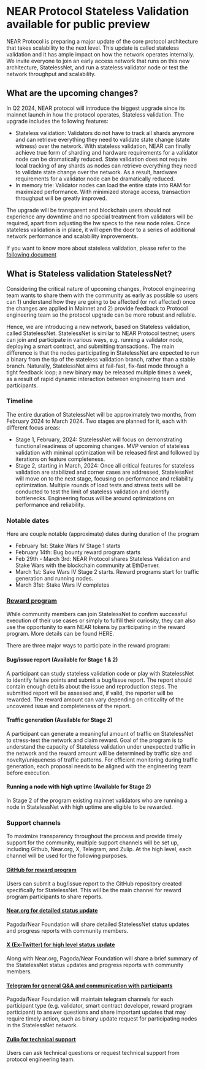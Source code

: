 # NEAR Protocol Stateless Validation available for public preview

NEAR Protocol is preparing a major update of the core protocol architecture that takes scalability to the next level. This update is called stateless validation and it has ample impact on how the network operates internally. We invite everyone to join an early access network that runs on this new architecture, StatelessNet, and run a stateless validator node or test the network throughput and scalability.

## What are the upcoming changes?
In Q2 2024, NEAR protocol will introduce the biggest upgrade since its mainnet launch in how the protocol operates, Stateless validation. The upgrade includes the following features:
* Stateless validation: Validators do not have to track all shards anymore and can retrieve everything they need to validate state change (state witness) over the network. With stateless validation, NEAR can finally achieve true form of sharding and hardware requirements for a validator node can be dramatically reduced. State validation does not require local tracking of any shards as nodes can retrieve everything they need to validate state change over the network. As a result, hardware requirements for a validator node can be dramatically reduced.
* In memory trie: Validator nodes can load the entire state into RAM for maximized performance. With minimized storage access, transaction throughput will be greatly improved. 

The upgrade will be transparent and blockchain users should not experience any downtime and no special treatment from validators will be required, apart from adjusting the hw specs to the new node roles. Once stateless validation is in place, it will open the door to a series of additional network performance and scalability improvements.

If you want to know more about stateless validation, please refer to the [following document](https://github.com/near/NEPs/blob/state-validation/neps/nep-0509.md)

## What is Stateless validation StatelessNet?
Considering the critical nature of upcoming changes, Protocol engineering team wants to share them with the community as early as possible so users can 1) understand how they are going to be affected (or not affected) once the changes are applied in Mainnet and 2) provide feedback to Protocol engineering team so the protocol upgrade can be more robust and reliable.

Hence, we are introducing a new network, based on Stateless validation, called StatelessNet. StatelessNet is similar to NEAR Protocol testnet; users can join and participate in various ways, e.g. running a validator node, deploying  a smart contract, and submitting transactions. The main difference is that the nodes participating in StatelessNet are expected to run a binary from the tip of the stateless validation branch, rather than a stable branch. Naturally, StatelessNet aims at fail-fast, fix-fast mode through a tight feedback loop; a new binary may be released multiple times a week, as a result of rapid dynamic interaction between engineering team and participants.

### Timeline
The entire duration of StatelessNet will be approximately two months, from February 2024 to March 2024. Two stages are planned for it, each with different focus areas:
* Stage 1, February, 2024: StatelessNet will focus on demonstrating functional readiness of upcoming changes. MVP version of stateless validation with minimal optimization will be released first and followed by iterations on feature completeness.
* Stage 2, starting in March, 2024: Once all critical features for stateless validation are stabilized and corner cases are addressed, StatelessNet will move on to the next stage, focusing on performance and reliability optimization. Multiple rounds of load tests and stress tests will be conducted to test the limit of stateless validation and identify bottlenecks. Engineering focus will be around optimizations on performance and reliability.

### Notable dates
Here are couple notable (approximate) dates during duration of the program
* February 1st: Stake Wars IV Stage 1 starts
* February 14th: Bug bounty reward program starts
* Feb 29th - March 3rd: NEAR Protocol shares Stateless Validation and Stake Wars with the blockchain community at EthDenver.
* March 1st: Sake Wars IV Stage 2 starts. Reward programs start for traffic generation and running nodes.
* March 31st: Stake Wars IV completes

### [Reward program](reward-program/README.md)
While community members can join StatelessNet to confirm successful execution of their use cases or simply to fulfill their curiosity, they can also use the opportunity to earn NEAR tokens by participating in the reward program. More details can be found HERE.

There are three major ways to participate in the reward program:

#### Bug/issue report (Available for Stage 1 & 2)
A participant can study stateless validation code or play with StatelessNet to identify failure points and submit a bug/issue report. The report should contain enough details about the issue and reproduction steps. The submitted report will be assessed and, if valid, the reporter will be rewarded. The reward amount can vary depending on criticality of the uncovered issue and completeness of the report. 

#### Traffic generation (Available for Stage 2)
A participant can generate a meaningful amount of traffic on StatelessNet to stress-test the network and claim reward. Goal of the program is to understand the capacity of Stateless validation under unexpected traffic in the network and the reward amount will be determined by traffic size and novelty/uniqueness of traffic patterns. For efficient monitoring during traffic generation, each proposal needs to be aligned with the engineering team before execution. 

#### Running a node with high uptime (Available for Stage 2)
In Stage 2 of the program existing mainnet validators who are running a node in StatelessNet with high uptime are eligible to be rewarded.

### Support channels
To maximize transparency throughout the process and provide timely support for the community, multiple support channels will be set up, including Github, Near.org, X, Telegram, and Zulip. At the high level, each channel will be used for the following purposes.

#### [GitHub for reward program](https://github.com/near/stakewars-iv/tree/main/reward-program)
Users can submit a bug/issue report to the GitHub repository created specifically for StatelessNet. This will be the main channel for reward program participants to share reports.

#### [Near.org for detailed status update](https://near.social/mob.near/widget/ProfilePage?accountId=stake-wars.near)
Pagoda/Near Foundation will share detailed StatelessNet status updates and progress reports with community members.

#### [X (Ex-Twitter) for high level status update](https://twitter.com/NearStakeWars)
Along with Near.org, Pagoda/Near Foundation will share a brief summary of the StatelessNet status updates and progress reports with community members.

#### [Telegram for general Q&A and communication with participants](https://t.me/near_stake_wars)
Pagoda/Near Foundation will maintain telegram channels for each participant type (e.g. validator, smart contract developer, reward program participant) to answer questions and share important updates that may require timely action, such as binary update request for participating nodes in the StatelessNet network.

#### [Zulip for technical support](https://near.zulipchat.com/#narrow/stream/422293-pagoda.2Fcore.2Fstake-wars-iv/)
Users can ask technical questions or request technical support from protocol engineering team.
